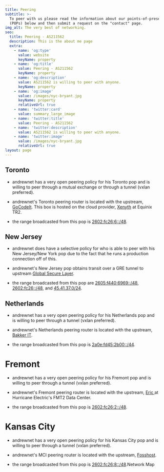 ```yaml
---
title: Peering
subtitle: >-
  To peer with us please read the information about our points-of-presence
  (POPs) below and then submit a request on the "contact" page.
img_alt: The very best of networking.
seo:
  title: Peering - AS211562
  description: This is the about me page
  extra:
    - name: 'og:type'
      value: website
      keyName: property
    - name: 'og:title'
      value: Peering - AS211562
      keyName: property
    - name: 'og:description'
      value: AS211562 is willing to peer with anyone.
      keyName: property
    - name: 'og:image'
      value: /images/nyc-bryant.jpg
      keyName: property
      relativeUrl: true
    - name: 'twitter:card'
      value: summary_large_image
    - name: 'twitter:title'
      value: Peering - AS211562
    - name: 'twitter:description'
      value: AS211562 is willing to peer with anyone.
    - name: 'twitter:image'
      value: /images/nyc-bryant.jpg
      relativeUrl: true
layout: page
---
```

## Toronto

*   andrewnet has a very open peering policy for his Toronto pop and is willing to peer through a mutual exchange or through a tunnel (vxlan preferred).

<!---->

*   andrewnet's Toronto peering router is located with the upstream, [GoCodeIt](https://bgp.he.net/AS62513). This box is hosted on the cloud provider, [Xenyth](https://xenyth.net/?affid=29) at Equinix TR2.

<!---->

*   the range broadcasted from this pop is [2602:fc26:6::/48](https://bgp.he.net/net/2602:fc26:6::/48).

## New Jersey

*   andrewnet does have a selective policy for who is able to peer with his New Jersey/New York pop due to the fact that he runs a production connection off of this.

*   andrewnet's New Jersey pop obtains transit over a GRE tunnel to upstream [Global Secure Layer](https://bgp.he.net/AS137409).

*   the range broadcasted from this pop are [2605:f440:6969::/48](https://bgp.he.net/net/2605:f440:6969::/48),[ 2602:fc26::/48](https://bgp.he.net/net/2602:fc26::/48), and [45.41.37.0/24](https://bgp.he.net/net/45.41.37.0/24).

## Netherlands

*   andrewnet has a very open peering policy for his Netherlands pop and is willing to peer through a tunnel (vxlan preferred).

<!---->

*   andrewnet's Netherlands peering router is located with the upstream, [Bakker IT](https://bgp.he.net/AS44103).

<!---->

*   the range broadcasted from this pop is [2a0e:fd45:2b00::/44](https://bgp.he.net/net/2a0e:fd45:2b00::/44).

# Fremont

*   andrewnet has a very open peering policy for his Fremont pop and is willing to peer through a tunnel (vxlan preferred).

*   andrewnet's Fremont peering router is located with the upstream, [Eric ](https://ericz.me/)at Hurricane Electric's FMT2 Data Center.

*   the range broadcasted from this pop is [2602:fc26:2::/48](https://bgp.he.net/net/2602:fc26:2::/48).

# Kansas City

*   andrewnet has a very open peering policy for his Kansas City pop and is willing to peer through a tunnel (vxlan preferred).

*   andrewnet's MCI peering router is located with the upstream, [Fosshost](https://fosshost.org/).

*   the range broadcasted from this pop is [2602:fc26:8::/48](https://bgp.he.net/net/2602:fc26:8::/48).Network Map

